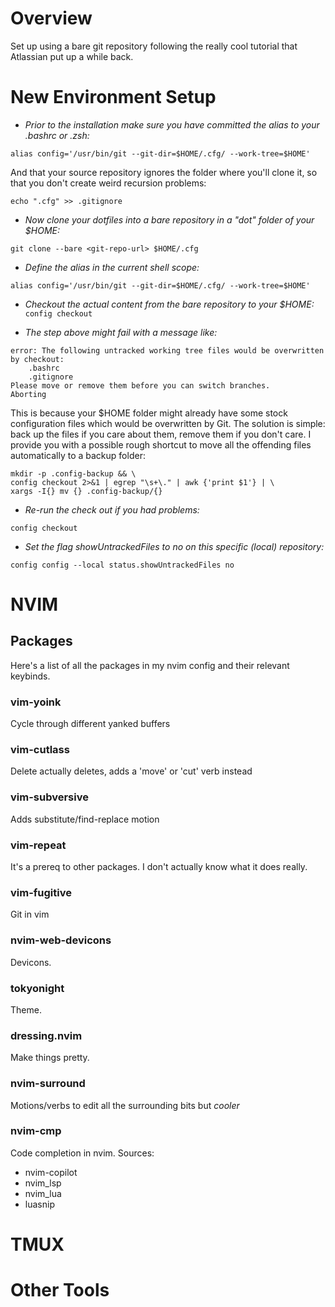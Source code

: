 # Overview
Set up using a bare git repository following the really cool tutorial that Atlassian put up a while back.
# New Environment Setup

- *Prior to the installation make sure you have committed the alias to your .bashrc or .zsh:*

`alias config='/usr/bin/git --git-dir=$HOME/.cfg/ --work-tree=$HOME'`

And that your source repository ignores the folder where you'll clone it, so that you don't create weird recursion problems:

`echo ".cfg" >> .gitignore`

- *Now clone your dotfiles into a bare repository in a "dot" folder of your $HOME:*

`git clone --bare <git-repo-url> $HOME/.cfg`

- *Define the alias in the current shell scope:*

`alias config='/usr/bin/git --git-dir=$HOME/.cfg/ --work-tree=$HOME'`

- *Checkout the actual content from the bare repository to your $HOME:*
`config checkout`

- *The step above might fail with a message like:*
```
error: The following untracked working tree files would be overwritten by checkout:
    .bashrc
    .gitignore
Please move or remove them before you can switch branches.
Aborting
```

This is because your $HOME folder might already have some stock configuration files which would be overwritten by Git. The solution is simple: back up the files if you care about them, remove them if you don't care. I provide you with a possible rough shortcut to move all the offending files automatically to a backup folder:
```
mkdir -p .config-backup && \
config checkout 2>&1 | egrep "\s+\." | awk {'print $1'} | \
xargs -I{} mv {} .config-backup/{}

```
- *Re-run the check out if you had problems:*

`config checkout`

- *Set the flag showUntrackedFiles to no on this specific (local) repository:*

`config config --local status.showUntrackedFiles no`

# NVIM

## Packages

Here's a list of all the packages in my nvim config and their relevant keybinds.

### vim-yoink

Cycle through different yanked buffers

### vim-cutlass

Delete actually deletes, adds a 'move' or 'cut' verb instead

### vim-subversive

Adds substitute/find-replace motion

### vim-repeat

It's a prereq to other packages. I don't actually know what it does really.

### vim-fugitive

Git in vim

### nvim-web-devicons

Devicons.

### tokyonight

Theme.

### dressing.nvim

Make things pretty.

### nvim-surround

Motions/verbs to edit all the surrounding bits but *cooler*

### nvim-cmp

Code completion in nvim. 
Sources:
- nvim-copilot
- nvim_lsp
- nvim_lua
- luasnip

# TMUX
# Other Tools
